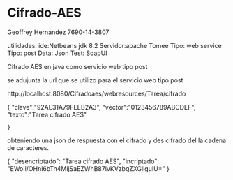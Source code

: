 # Cifrado-AES

Geoffrey Hernandez 7690-14-3807

utilidades:
ide:Netbeans jdk 8.2
Servidor:apache Tomee
Tipo: web service
Tipo: post
Data: Json
Test: SoapUI

Cifrado AES en java como servicio web tipo post

se adujunta la url que se utilizo para el servicio web tipo post 

http://localhost:8080/Cifradoaes/webresources/Tarea/cifrado

{
	"clave":"92AE31A79FEEB2A3",
	"vector":"0123456789ABCDEF",
	"texto":"Tarea cifrado AES"
	
	}
  
 obteniendo una json de respuesta con el cifrado y des cifrado del la cadena de caracteres.
 
 {
   "desencriptado": "Tarea cifrado AES",
   "incriptado": "EWoIi/OHni6bTn4MijSaEZWhB87lvKVzbqZXGllguIU="
}
